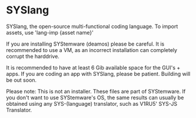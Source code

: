 # SYSlang
SYSlang, the open-source multi-functional coding language.
To import assets, use 'lang-imp {asset name}'

If you are installing SYStemware (deamos) please be careful. It is recommended to use a VM, as an incorrect installation can completely corrupt the harddrive.

It is recommended to have at least 6 Gib available space for the GUI's + apps.
If you are coding an app with SYSlang, please be patient. Building will be out soon.

Please note: This is not an installer. These files are part of SYStemware. If you don't want to use SYStemware's OS, the same results can usually be obtained using any SYS-(language) translator, such as V1RU5' SYS-JS Translator.
